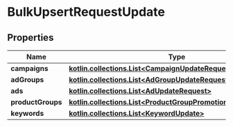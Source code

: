 
# BulkUpsertRequestUpdate

## Properties
Name | Type | Description | Notes
------------ | ------------- | ------------- | -------------
**campaigns** | [**kotlin.collections.List&lt;CampaignUpdateRequest&gt;**](CampaignUpdateRequest.md) |  |  [optional]
**adGroups** | [**kotlin.collections.List&lt;AdGroupUpdateRequest&gt;**](AdGroupUpdateRequest.md) |  |  [optional]
**ads** | [**kotlin.collections.List&lt;AdUpdateRequest&gt;**](AdUpdateRequest.md) |  |  [optional]
**productGroups** | [**kotlin.collections.List&lt;ProductGroupPromotionUpdateRequest&gt;**](ProductGroupPromotionUpdateRequest.md) |  |  [optional]
**keywords** | [**kotlin.collections.List&lt;KeywordUpdate&gt;**](KeywordUpdate.md) |  |  [optional]



